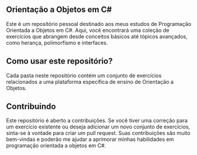 ## Orientação a Objetos em C#

Este é um repositório pessoal destinado aos meus estudos de Programação Orientada a Objetos em C#. Aqui, você encontrará uma coleção de exercícios que abrangem desde conceitos básicos até tópicos avançados, como herança, polimorfismo e interfaces.

## Como usar este repositório?
Cada pasta neste repositório contém um conjunto de exercícios relacionados a uma plataforma específica de ensino de Orientação a Objetos. 

## Contribuindo
Este repositório é aberto a contribuições. Se você tiver uma correção para um exercício existente ou deseja adicionar um novo conjunto de exercícios, sinta-se à vontade para criar um pull request. Suas contribuições são muito bem-vindas e poderão me ajudar a aprimorar minhas habilidades em programação orientada a objetos em C#.
